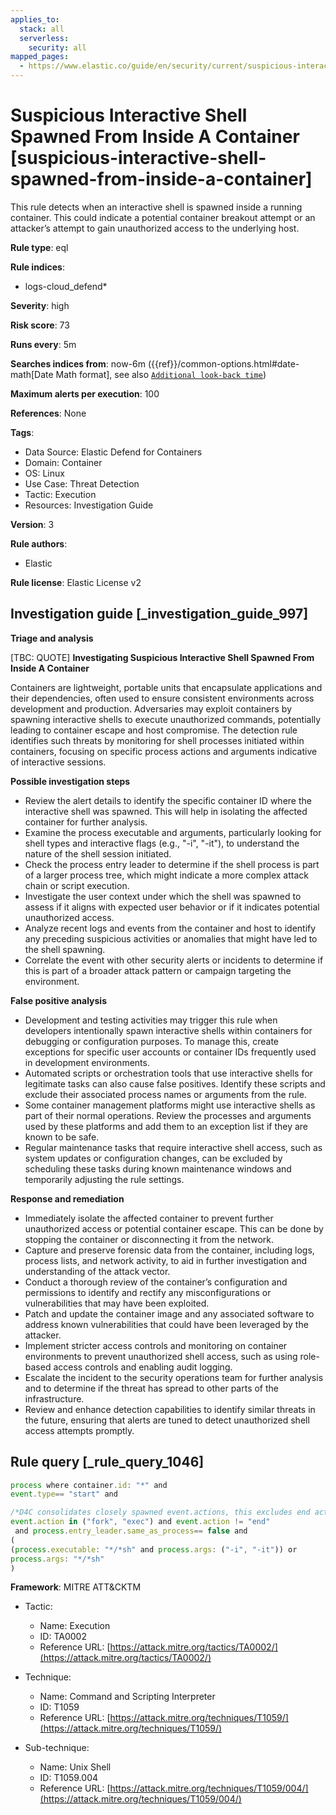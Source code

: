 ```yaml
---
applies_to:
  stack: all
  serverless:
    security: all
mapped_pages:
  - https://www.elastic.co/guide/en/security/current/suspicious-interactive-shell-spawned-from-inside-a-container.html
---
```


# Suspicious Interactive Shell Spawned From Inside A Container [suspicious-interactive-shell-spawned-from-inside-a-container]

This rule detects when an interactive shell is spawned inside a running container. This could indicate a potential container breakout attempt or an attacker’s attempt to gain unauthorized access to the underlying host.

**Rule type**: eql

**Rule indices**:

* logs-cloud_defend*

**Severity**: high

**Risk score**: 73

**Runs every**: 5m

**Searches indices from**: now-6m ({{ref}}/common-options.html#date-math[Date Math format], see also [`Additional look-back time`](docs-content://solutions/security/detect-and-alert/create-detection-rule.md#rule-schedule))

**Maximum alerts per execution**: 100

**References**: None

**Tags**:

* Data Source: Elastic Defend for Containers
* Domain: Container
* OS: Linux
* Use Case: Threat Detection
* Tactic: Execution
* Resources: Investigation Guide

**Version**: 3

**Rule authors**:

* Elastic

**Rule license**: Elastic License v2

## Investigation guide [_investigation_guide_997]

**Triage and analysis**

[TBC: QUOTE]
**Investigating Suspicious Interactive Shell Spawned From Inside A Container**

Containers are lightweight, portable units that encapsulate applications and their dependencies, often used to ensure consistent environments across development and production. Adversaries may exploit containers by spawning interactive shells to execute unauthorized commands, potentially leading to container escape and host compromise. The detection rule identifies such threats by monitoring for shell processes initiated within containers, focusing on specific process actions and arguments indicative of interactive sessions.

**Possible investigation steps**

* Review the alert details to identify the specific container ID where the interactive shell was spawned. This will help in isolating the affected container for further analysis.
* Examine the process executable and arguments, particularly looking for shell types and interactive flags (e.g., "-i", "-it"), to understand the nature of the shell session initiated.
* Check the process entry leader to determine if the shell process is part of a larger process tree, which might indicate a more complex attack chain or script execution.
* Investigate the user context under which the shell was spawned to assess if it aligns with expected user behavior or if it indicates potential unauthorized access.
* Analyze recent logs and events from the container and host to identify any preceding suspicious activities or anomalies that might have led to the shell spawning.
* Correlate the event with other security alerts or incidents to determine if this is part of a broader attack pattern or campaign targeting the environment.

**False positive analysis**

* Development and testing activities may trigger this rule when developers intentionally spawn interactive shells within containers for debugging or configuration purposes. To manage this, create exceptions for specific user accounts or container IDs frequently used in development environments.
* Automated scripts or orchestration tools that use interactive shells for legitimate tasks can also cause false positives. Identify these scripts and exclude their associated process names or arguments from the rule.
* Some container management platforms might use interactive shells as part of their normal operations. Review the processes and arguments used by these platforms and add them to an exception list if they are known to be safe.
* Regular maintenance tasks that require interactive shell access, such as system updates or configuration changes, can be excluded by scheduling these tasks during known maintenance windows and temporarily adjusting the rule settings.

**Response and remediation**

* Immediately isolate the affected container to prevent further unauthorized access or potential container escape. This can be done by stopping the container or disconnecting it from the network.
* Capture and preserve forensic data from the container, including logs, process lists, and network activity, to aid in further investigation and understanding of the attack vector.
* Conduct a thorough review of the container’s configuration and permissions to identify and rectify any misconfigurations or vulnerabilities that may have been exploited.
* Patch and update the container image and any associated software to address known vulnerabilities that could have been leveraged by the attacker.
* Implement stricter access controls and monitoring on container environments to prevent unauthorized shell access, such as using role-based access controls and enabling audit logging.
* Escalate the incident to the security operations team for further analysis and to determine if the threat has spread to other parts of the infrastructure.
* Review and enhance detection capabilities to identify similar threats in the future, ensuring that alerts are tuned to detect unauthorized shell access attempts promptly.


## Rule query [_rule_query_1046]

```js
process where container.id: "*" and
event.type== "start" and

/*D4C consolidates closely spawned event.actions, this excludes end actions to only capture ongoing processes*/
event.action in ("fork", "exec") and event.action != "end"
 and process.entry_leader.same_as_process== false and
(
(process.executable: "*/*sh" and process.args: ("-i", "-it")) or
process.args: "*/*sh"
)
```

**Framework**: MITRE ATT&CKTM

* Tactic:

    * Name: Execution
    * ID: TA0002
    * Reference URL: [https://attack.mitre.org/tactics/TA0002/](https://attack.mitre.org/tactics/TA0002/)

* Technique:

    * Name: Command and Scripting Interpreter
    * ID: T1059
    * Reference URL: [https://attack.mitre.org/techniques/T1059/](https://attack.mitre.org/techniques/T1059/)

* Sub-technique:

    * Name: Unix Shell
    * ID: T1059.004
    * Reference URL: [https://attack.mitre.org/techniques/T1059/004/](https://attack.mitre.org/techniques/T1059/004/)



